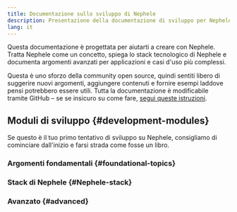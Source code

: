 ```yaml
---
title: Documentazione sullo sviluppo di Nephele
description: Presentazione della documentazione di sviluppo per Nephele.org.
lang: it
---
```


Questa documentazione è progettata per aiutarti a creare con Nephele. Tratta Nephele come un concetto, spiega lo stack tecnologico di Nephele e documenta argomenti avanzati per applicazioni e casi d'uso più complessi.

Questa è uno sforzo della community open source, quindi sentiti libero di suggerire nuovi argomenti, aggiungere contenuti e fornire esempi laddove pensi potrebbero essere utili. Tutta la documentazione è modificabile tramite GitHub – se se insicuro su come fare, [segui queste istruzioni](https://github.com/Nephele/Nephele-org-website/blob/dev/docs/editing-markdown.md).

## Moduli di sviluppo {#development-modules}

Se questo è il tuo primo tentativo di sviluppo su Nephele, consigliamo di cominciare dall'inizio e farsi strada come fosse un libro.

### Argomenti fondamentali {#foundational-topics}

<DeveloperDocsLinks headerId="foundational-topics" />

### Stack di Nephele {#Nephele-stack}

<DeveloperDocsLinks headerId="Nephele-stack" />

### Avanzato {#advanced}

<DeveloperDocsLinks headerId="advanced" />
